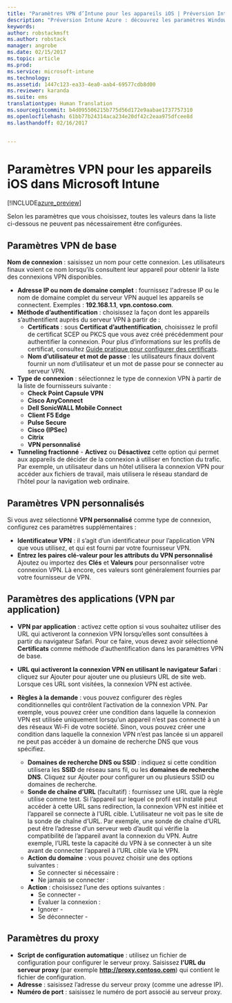 ```yaml
---
title: "Paramètres VPN d’Intune pour les appareils iOS | Préversion Intune Azure | Microsoft Docs"
description: "Préversion Intune Azure : découvrez les paramètres Windows Intune que vous pouvez utiliser pour configurer des connexions VPN sur des appareils iOS."
keywords: 
author: robstackmsft
ms.author: robstack
manager: angrobe
ms.date: 02/15/2017
ms.topic: article
ms.prod: 
ms.service: microsoft-intune
ms.technology: 
ms.assetid: 1447c123-ea33-4ea0-aab4-69577cdb8d00
ms.reviewer: karanda
ms.suite: ems
translationtype: Human Translation
ms.sourcegitcommit: b4d095506215b775d56d172e9aabae1737757310
ms.openlocfilehash: 61bb77b24314aca234e20df42c2eaa975dfcee8d
ms.lasthandoff: 02/16/2017


---
```


# <a name="vpn-settings-for-ios-devices-in-microsoft-intune"></a>Paramètres VPN pour les appareils iOS dans Microsoft Intune

[!INCLUDE[azure_preview](../includes/azure_preview.md)]

Selon les paramètres que vous choisissez, toutes les valeurs dans la liste ci-dessous ne peuvent pas nécessairement être configurées.

## <a name="base-vpn-settings"></a>Paramètres VPN de base


**Nom de connexion** : saisissez un nom pour cette connexion. Les utilisateurs finaux voient ce nom lorsqu’ils consultent leur appareil pour obtenir la liste des connexions VPN disponibles.
- **Adresse IP ou nom de domaine complet** : fournissez l'adresse IP ou le nom de domaine complet du serveur VPN auquel les appareils se connectent. Exemples : **192.168.1.1**, **vpn.contoso.com**.
- **Méthode d’authentification** : choisissez la façon dont les appareils s’authentifient auprès du serveur VPN à partir de :
    - **Certificats** : sous **Certificat d’authentification**, choisissez le profil de certificat SCEP ou PKCS que vous avez créé précédemment pour authentifier la connexion. Pour plus d’informations sur les profils de certificat, consultez [Guide pratique pour configurer des certificats](how-to-configure-certificates.md).
    - **Nom d’utilisateur et mot de passe** : les utilisateurs finaux doivent fournir un nom d’utilisateur et un mot de passe pour se connecter au serveur VPN.
- **Type de connexion** : sélectionnez le type de connexion VPN à partir de la liste de fournisseurs suivante :
    - **Check Point Capsule VPN**
    - **Cisco AnyConnect**
    - **Dell SonicWALL Mobile Connect**
    - **Client F5 Edge**
    - **Pulse Secure**
    - **Cisco (IPSec)**
    - **Citrix**
    - **VPN personnalisé**
- **Tunneling fractionné** - **Activez** ou **Désactivez** cette option qui permet aux appareils de décider de la connexion à utiliser en fonction du trafic. Par exemple, un utilisateur dans un hôtel utilisera la connexion VPN pour accéder aux fichiers de travail, mais utilisera le réseau standard de l’hôtel pour la navigation web ordinaire.


## <a name="custom-vpn-settings"></a>Paramètres VPN personnalisés

Si vous avez sélectionné **VPN personnalisé** comme type de connexion, configurez ces paramètres supplémentaires :

- **Identificateur VPN** : il s’agit d’un identificateur pour l’application VPN que vous utilisez, et qui est fourni par votre fournisseur VPN.
- **Entrez les paires clé-valeur pour les attributs du VPN personnalisé** Ajoutez ou importez des **Clés** et **Valeurs** pour personnaliser votre connexion VPN. Là encore, ces valeurs sont généralement fournies par votre fournisseur de VPN.

## <a name="apps-per-app-vpn-settings"></a>Paramètres des applications (VPN par application)

- **VPN par application** : activez cette option si vous souhaitez utiliser des URL qui activeront la connexion VPN lorsqu’elles sont consultées à partir du navigateur Safari. Pour ce faire, vous devez avoir sélectionné **Certificats** comme méthode d’authentification dans les paramètres VPN de base.
- **URL qui activeront la connexion VPN en utilisant le navigateur Safari** : cliquez sur Ajouter pour ajouter une ou plusieurs URL de site web. Lorsque ces URL sont visitées, la connexion VPN est activée.

- **Règles à la demande** : vous pouvez configurer des règles conditionnelles qui contrôlent l’activation de la connexion VPN. Par exemple, vous pouvez créer une condition dans laquelle la connexion VPN est utilisée uniquement lorsqu’un appareil n’est pas connecté à un des réseaux Wi-Fi de votre société. Sinon, vous pouvez créer une condition dans laquelle la connexion VPN n’est pas lancée si un appareil ne peut pas accéder à un domaine de recherche DNS que vous spécifiez.

    - **Domaines de recherche DNS ou SSID** : indiquez si cette condition utilisera les **SSID** de réseau sans fil, ou les **domaines de recherche DNS**. Cliquez sur Ajouter pour configurer un ou plusieurs SSID ou domaines de recherche.
    - **Sonde de chaîne d’URL** (facultatif) : fournissez une URL que la règle utilise comme test. Si l’appareil sur lequel ce profil est installé peut accéder à cette URL sans redirection, la connexion VPN est initiée et l’appareil se connecte à l’URL cible. L’utilisateur ne voit pas le site de la sonde de chaîne d’URL. Par exemple, une sonde de chaîne d’URL peut être l’adresse d’un serveur web d’audit qui vérifie la compatibilité de l’appareil avant la connexion du VPN. Autre exemple, l’URL teste la capacité du VPN à se connecter à un site avant de connecter l’appareil à l’URL cible via le VPN.
    - **Action du domaine** : vous pouvez choisir une des options suivantes :
        - Se connecter si nécessaire : 
        - Ne jamais se connecter : 
    - **Action** : choisissez l’une des options suivantes :
        - Se connecter - 
        - Évaluer la connexion : 
        - Ignorer - 
        - Se déconnecter - 


## <a name="proxy-settings"></a>Paramètres du proxy

- **Script de configuration automatique** : utilisez un fichier de configuration pour configurer le serveur proxy. Saisissez **l’URL du serveur proxy** (par exemple **http://proxy.contoso.com**) qui contient le fichier de configuration.
- **Adresse** : saisissez l’adresse du serveur proxy (comme une adresse IP).
- **Numéro de port** : saisissez le numéro de port associé au serveur proxy.

